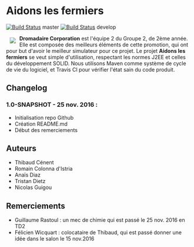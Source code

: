 # Aidons les fermiers

[![Build Status](https://travis-ci.com/GeeksdelaCave/aidons-les-fermiers.svg?token=DbBJmzHop5opuLRphgPC&branch=master)](https://travis-ci.com/GeeksdelaCave/aidons-les-fermiers) master
[![Build Status](https://travis-ci.com/GeeksdelaCave/aidons-les-fermiers.svg?token=DbBJmzHop5opuLRphgPC&branch=develop)](https://travis-ci.com/GeeksdelaCave/aidons-les-fermiers) develop

<a href="https://github.com/GeeksdelaCave/aidons-les-fermiers"><img src="https://informaix.com/ressources/dromedary-looking-right-2.png" align="left" hspace="10" vspace="6" /></a>

**Dromadaire Corporation** est l'équipe 2 du Groupe 2, de 2ème année. Elle est composée des meilleurs éléments de cette
promotion, qui ont pour but d'avoir le meilleur simulateur pour ce projet. Le projet **Aidons les fermiers** se veut
simple d'utilisation, respectant les normes J2EE et celles du développement SOLID. Nous utilisons Maven comme système de
cycle de vie du logiciel, et Travis CI pour vérifier l'état sain du code produit.

## Changelog

### 1.0-SNAPSHOT - 25 nov. 2016 :
- Initialisation repo Github
- Création README.md
- Début des remerciements

## Auteurs

- Thibaud Cénent
- Romain Colonna d'Istria
- Anaïs Diaz
- Tristan Dietz
- Nicolas Guigou

## Remerciements

- Guillaume Rastoul : un mec de chimie qui est passé le 25 nov. 2016 en TD2
- Félicien Wicquart : colocataire de Thibaud, qui est passé donner une idée dans le salon le 15 nov.2016



